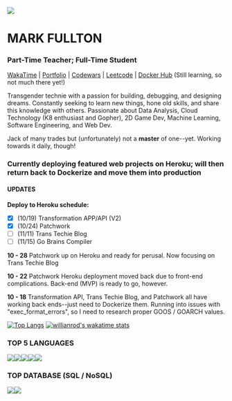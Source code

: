 <img src="https://github.com/themarkfullton/portfolio/blob/master/public/images/adventureBanner.png?raw=true">

# MARK FULLTON

### Part-Time Teacher; Full-Time Student
            
[WakaTime](https://wakatime.com/@themarkfullton) | [Portfolio](https://themarkfullton.github.io/vue-portfolio/) | [Codewars](https://www.codewars.com/users/Duskconductor) | [Leetcode](https://leetcode.com/duskconductor/) | [Docker Hub](https://hub.docker.com/u/duskconductor) (Still learning, so not much there yet!)


Transgender technie with a passion for building, debugging, and designing dreams. Constantly seeking to learn new things, hone old skills, and share this knowledge with others. Passionate about Data Analysis, Cloud Technology (K8 enthusiast and Gopher), 2D Game Dev, Machine Learning, Software Engineering, and Web Dev.

Jack of many trades but (unfortunately) not a __master__ of one--yet. Working towards it daily, though! 

### Currently deploying featured web projects on Heroku; will then return back to Dockerize and move them into production

#### UPDATES

**Deploy to Heroku schedule:**
- [x] (10/19) Transformation APP/API (V2)
- [x] (10/24) Patchwork
- [ ] (11/11) Trans Techie Blog
- [ ] (11/15) Go Brains Compiler

**10 - 28** Patchwork up on Heroku and ready for perusal. Now focusing on Trans Techie Blog

**10 - 22** Patchwork Heroku deployment moved back due to front-end complications. Back-end (MVP) is ready to go, however.

**10 - 18** Transformation API, Trans Techie Blog, and Patchwork all have working back ends--just need to Dockerize them. Running into issues with "exec_format_errors", so I need to research proper GOOS / GOARCH values.


[![Top Langs](https://github-readme-stats.vercel.app/api/top-langs/?username=themarkfullton&langs_count=8&hide=handlebars,css,html&count_private=true&layout=compact)](https://github.com/anuraghazra/github-readme-stats) [![willianrod's wakatime stats](https://github-readme-stats.vercel.app/api/wakatime?username=themarkfullton)](https://github.com/anuraghazra/github-readme-stats)



### TOP 5 LANGUAGES 

<img src="https://img.shields.io/badge/javascript%20-%23323330.svg?&style=for-the-badge&logo=javascript&logoColor=%23F7DF1E" /><img src="https://img.shields.io/badge/python%20-%2314354C.svg?&style=for-the-badge&logo=python&logoColor=white" /><img src="https://img.shields.io/badge/go-%2300ADD8.svg?&style=for-the-badge&logo=go&logoColor=white" /><img src="https://img.shields.io/badge/java-%23ED8B00.svg?&style=for-the-badge&logo=java&logoColor=white" /><img src="https://img.shields.io/badge/c++%20-%2300599C.svg?&style=for-the-badge&logo=c%2B%2B&logoColor=white" />

### TOP DATABASE (SQL / NoSQL)

<img src="https://img.shields.io/badge/postgres-%23316192.svg?&style=for-the-badge&logo=postgresql&logoColor=white" /><img src="https://img.shields.io/badge/MongoDB-%234ea94b.svg?&style=for-the-badge&logo=mongodb&logoColor=white" />
